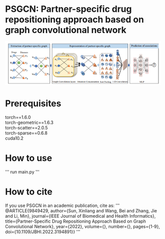 # PSGCN: Partner-specific drug repositioning approach based on graph convolutional network
<img src="img/flow.png" alt="alt" title="title">

# Prerequisites
torch==1.6.0 <br>
torch-geometric==1.6.3 <br>
torch-scatter==2.0.5 <br>
torch-sparse==0.6.8 <br>
cuda10.2 <br>

# How to use
'''
run main.py
'''
# How to cite

If you use PSGCN in an academic publication, cite as:
'''
@ARTICLE{9849429,
  author={Sun, Xinliang and Wang, Bei and Zhang, Jie and Li, Min},
  journal={IEEE Journal of Biomedical and Health Informatics}, 
  title={Partner-Specific Drug Repositioning Approach Based on Graph Convolutional Network}, 
  year={2022},
  volume={},
  number={},
  pages={1-9},
  doi={10.1109/JBHI.2022.3194891}}
'''


